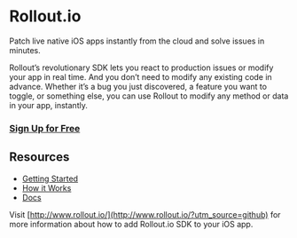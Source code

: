 # Rollout.io

Patch live native iOS apps instantly from the cloud and solve issues in minutes.

Rollout’s revolutionary SDK lets you react to production issues or modify your app in real time. And you don’t need to modify any existing code in advance. Whether it’s a bug you just discovered, a feature you want to toggle, or something else, you can use Rollout to modify any method or data in your app, instantly.

### [Sign Up for Free](https://rollout.io/?utm_source=github)

## Resources
* [Getting Started](https://rollout.io/?utm_source=github)
* [How it Works](https://rollout.io/how-it-works/?utm_source=github)
* [Docs](http://support.rollout.io/?utm_source=github)

Visit [http://www.rollout.io/](http://www.rollout.io/?utm_source=github) for more information about how to add Rollout.io SDK to your iOS app.
